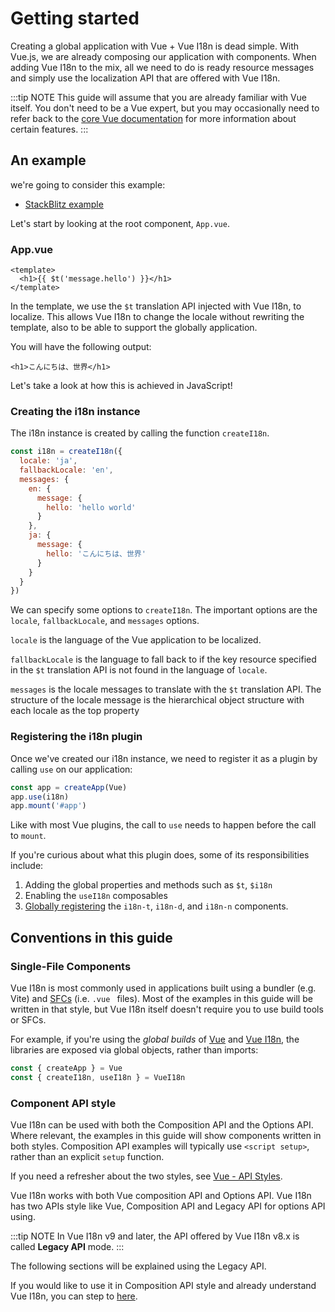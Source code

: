 # Getting started

Creating a global application with Vue + Vue I18n is dead simple. With Vue.js, we are already composing our application with components. When adding Vue I18n to the mix, all we need to do is ready resource messages and simply use the localization API that are offered with Vue I18n.

:::tip NOTE
This guide will assume that you are already familiar with Vue itself. You don't need to be a Vue expert, but you may occasionally need to refer back to the [core Vue documentation](https://vuejs.org/) for more information about certain features.
:::

## An example

we're going to consider this example:

- [StackBlitz example](https://stackblitz.com/edit/vue-i18n-get-started?file=main.js)

Let's start by looking at the root component, `App.vue`.

### App.vue

```vue
<template>
  <h1>{{ $t('message.hello') }}</h1>
</template>
```

In the template, we use the `$t` translation API injected with Vue I18n, to localize. This allows Vue I18n to change the locale without rewriting the template, also to be able to support the globally application.

You will have the following output:

```vue
<h1>こんにちは、世界</h1>
```

Let's take a look at how this is achieved in JavaScript!

### Creating the i18n instance

The i18n instance is created by calling the function `createI18n`.

```js
const i18n = createI18n({
  locale: 'ja',
  fallbackLocale: 'en',
  messages: {
    en: {
      message: {
        hello: 'hello world'
      }
    },
    ja: {
      message: {
        hello: 'こんにちは、世界'
      }
    }
  }
})
```

We can specify some options to `createI18n`.
The important options are the `locale`, `fallbackLocale`, and `messages` options.

`locale` is the language of the Vue application to be localized.

`fallbackLocale` is the language to fall back to if the key resource specified in the `$t` translation API is not found in the language of `locale`.

`messages` is the locale messages to translate with the `$t` translation API. The structure of the locale message is the hierarchical object structure with each locale as the top property

### Registering the i18n plugin

Once we've created our i18n instance, we need to register it as a plugin by calling `use` on our application:

```js
const app = createApp(Vue)
app.use(i18n)
app.mount('#app')
```

Like with most Vue plugins, the call to `use` needs to happen before the call to `mount`.

If you're curious about what this plugin does, some of its responsibilities include:

1. Adding the global properties and methods such as `$t`, `$i18n`
2. Enabling the `useI18n` composables
3. [Globally registering](https://vuejs.org/guide/components/registration.html#global-registration) the `i18n-t`, `i18n-d`, and `i18n-n` components.

## Conventions in this guide

### Single-File Components

Vue I18n is most commonly used in applications built using a bundler (e.g. Vite) and [SFCs](https://vuejs.org/guide/introduction.html#single-file-components) (i.e. `.vue ` files). Most of the examples in this guide will be written in that style, but Vue I18n itself doesn't require you to use build tools or SFCs.

For example, if you're using the _global builds_ of [Vue](https://vuejs.org/guide/quick-start.html#using-vue-from-cdn) and [Vue I18n](../installation#Direct-Download-CDN), the libraries are exposed via global objects, rather than imports:

```js
const { createApp } = Vue
const { createI18n, useI18n } = VueI18n
```

### Component API style

Vue I18n can be used with both the Composition API and the Options API. Where relevant, the examples in this guide will show components written in both styles. Composition API examples will typically use `<script setup>`, rather than an explicit `setup` function.

If you need a refresher about the two styles, see [Vue - API Styles](https://vuejs.org/guide/introduction.html#api-styles).

Vue I18n works with both Vue composition API and Options API. Vue I18n has two APIs style like Vue, Composition API and Legacy API for options API using.

:::tip NOTE
In Vue I18n v9 and later, the API offered by Vue I18n v8.x is called **Legacy API** mode.
:::

The following sections will be explained using the Legacy API.

If you would like to use it in Composition API style and already understand Vue I18n, you can step to [here](../advanced/composition).
